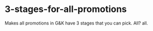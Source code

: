 # 3-stages-for-all-promotions
Makes all promotions in G&amp;K have 3 stages that you can pick. All? all.
